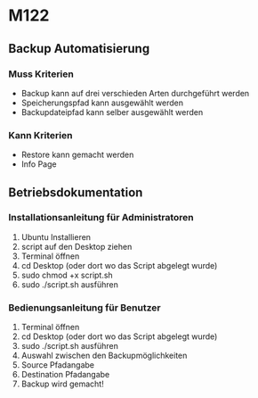 # M122

## Backup Automatisierung
### Muss Kriterien
- Backup kann auf drei verschieden Arten durchgeführt werden
- Speicherungspfad kann ausgewählt werden
- Backupdateipfad kann selber ausgewählt werden

### Kann Kriterien
- Restore kann gemacht werden
- Info Page

## Betriebsdokumentation
### Installationsanleitung für Administratoren
1. Ubuntu Installieren
2. script auf den Desktop ziehen
3. Terminal öffnen
4. cd Desktop (oder dort wo das Script abgelegt wurde)
5. sudo chmod +x script.sh
6. sudo ./script.sh ausführen

### Bedienungsanleitung für Benutzer
1. Terminal öffnen
2. cd Desktop (oder dort wo das Script abgelegt wurde)
3. sudo ./script.sh ausführen
4. Auswahl zwischen den Backupmöglichkeiten
5. Source Pfadangabe
6. Destination Pfadangabe
7. Backup wird gemacht!
